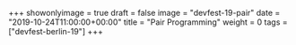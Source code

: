 +++
showonlyimage = true
draft = false
image = "devfest-19-pair"
date = "2019-10-24T11:00:00+00:00"
title = "Pair Programming"
weight = 0
tags = ["devfest-berlin-19"]
+++
